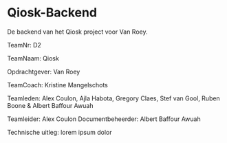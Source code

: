 # Qiosk-Backend

De backend van het Qiosk project voor Van Roey.


TeamNr: D2

TeamNaam: Qiosk

Opdrachtgever: Van Roey

TeamCoach: Kristine Mangelschots

Teamleden: Alex Coulon, Ajla Habota, Gregory Claes, Stef van Gool, Ruben Boone & Albert Baffour Awuah

Teamleider: Alex Coulon
Documentbeheerder: Albert Baffour Awuah




Technische uitleg:
lorem ipsum dolor
